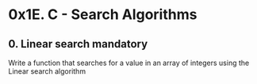 # 0x1E. C - Search Algorithms
## 0. Linear search mandatory
Write a function that searches for a value in an array of integers using the Linear search algorithm